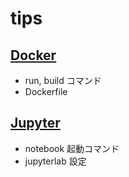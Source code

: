 # tips
## [Docker](./docker)
* run, build コマンド
* Dockerfile
## [Jupyter](./jupyter)
* notebook 起動コマンド
* jupyterlab 設定
